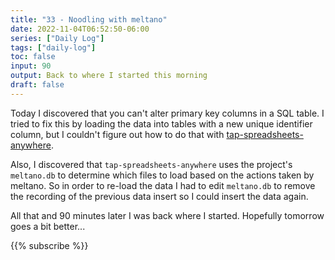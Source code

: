 ```yaml
---
title: "33 - Noodling with meltano"
date: 2022-11-04T06:52:50-06:00
series: ["Daily Log"]
tags: ["daily-log"]
toc: false
input: 90
output: Back to where I started this morning
draft: false
---
```

Today I discovered that you can't alter primary key columns in a SQL table. I tried to fix this by loading the data into tables with a new unique identifier column, but I couldn't figure out how to do that with [tap-spreadsheets-anywhere](https://github.com/ets/tap-spreadsheets-anywhere).

Also, I discovered that `tap-spreadsheets-anywhere` uses the project's `meltano.db` to determine which files to load based on the actions taken by meltano. So in order to re-load the data I had to edit `meltano.db` to remove the recording of the previous data insert so I could insert the data again.

All that and 90 minutes later I was back where I started. Hopefully tomorrow goes a bit better...

{{% subscribe %}}
